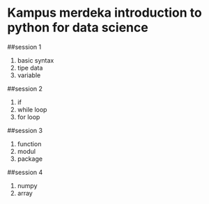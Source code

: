 # Kampus merdeka introduction to python for data science

##session 1
1. basic syntax
2. tipe data
3. variable

##session 2
1. if
2. while loop
3. for loop

##session 3
1. function
2. modul
3. package

##session 4
1. numpy
2. array